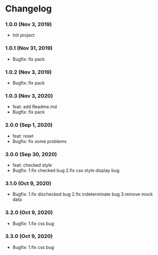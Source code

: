# Changelog

### 1.0.0 (Nov 3, 2019)

- Init project

### 1.0.1 (Nov 31, 2019)

- Bugfix: fix pack

### 1.0.2 (Nov 3, 2019)

- Bugfix: fix pack

### 1.0.3 (Nov 3, 2020)

- feat: add Readme.md 
- Bugfix: fix pack

### 2.0.0 (Sep 1, 2020)

- feat: reset 
- Bugfix: fix some problems

### 3.0.0 (Sep 30, 2020)

- feat: checked style 
- Bugfix: 1.fix checked bug
          2.fix css style display bug

### 3.1.0 (Oct 9, 2020)
- Bugfix: 1.fix dischecked bug
          2.fix indeterminate bug
          3.remove mock data

### 3.2.0 (Oct 9, 2020)
- Bugfix: 1.fix css bug

### 3.3.0 (Oct 9, 2020)
- Bugfix: 1.fix css bug